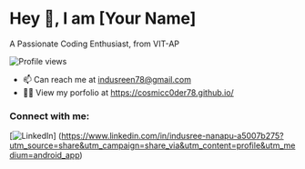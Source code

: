 # Hey 👋, I am [Your Name]

A Passionate Coding Enthusiast, from VIT-AP

![Profile views](https://komarev.com/ghpvc/?username=CosmicC0der78)

- 📫 Can reach me at indusreen78@gmail.com
- 👨‍💻 View my porfolio at https://cosmicc0der78.github.io/

### Connect with me:
[![LinkedIn](https://img.shields.io/badge/-LinkedIn-blue?style=flat&logo=Linkedin&logoColor=white)] (https://www.linkedin.com/in/indusree-nanapu-a5007b275?utm_source=share&utm_campaign=share_via&utm_content=profile&utm_medium=android_app)



